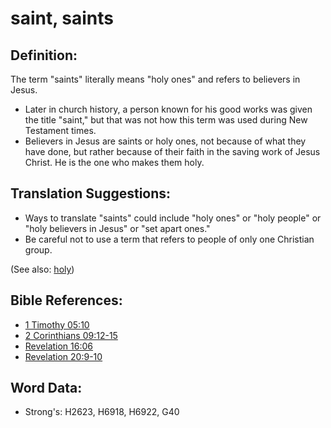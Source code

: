 # saint, saints #

## Definition: ##

The term "saints" literally means "holy ones" and refers to believers in Jesus.

* Later in church history, a person known for his good works was given the title "saint," but that was not how this term was used during New Testament times.
* Believers in Jesus are saints or holy ones, not because of what they have done, but rather because of their faith in the saving work of Jesus Christ. He is the one who makes them holy.

## Translation Suggestions: ##

* Ways to translate "saints" could include "holy ones" or "holy people" or "holy believers in Jesus" or "set apart ones."
* Be careful not to use a term that refers to people of only one Christian group.


(See also: [holy](../kt/holy.md))

## Bible References: ##

* [1 Timothy 05:10](rc://en/tn/help/1ti/05/10)
* [2 Corinthians 09:12-15](rc://en/tn/help/2co/09/12)
* [Revelation 16:06](rc://en/tn/help/rev/16/06)
* [Revelation 20:9-10](rc://en/tn/help/rev/20/09)

## Word Data: ##

* Strong's: H2623, H6918, H6922, G40

